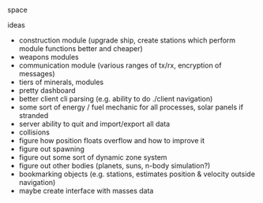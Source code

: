 space

ideas
- construction module (upgrade ship, create stations which perform module functions better and cheaper)
- weapons modules
- communication module (various ranges of tx/rx, encryption of messages)
- tiers of minerals, modules
- pretty dashboard
- better client cli parsing (e.g. ability to do ./client navigation)
- some sort of energy / fuel mechanic for all processes, solar panels if stranded
- server ability to quit and import/export all data
- collisions
- figure how position floats overflow and how to improve it
- figure out spawning
- figure out some sort of dynamic zone system
- figure out other bodies (planets, suns, n-body simulation?)
- bookmarking objects (e.g. stations, estimates position & velocity outside navigation)
- maybe create interface with masses data
